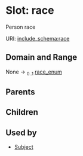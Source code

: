 
# Slot: race


Person race

URI: [include_schema:race](https://w3id.org/mixs/include_schema/race)


## Domain and Range

None &#8594;  <sub>0..1</sub> [race_enum](race_enum.md)

## Parents


## Children


## Used by

 * [Subject](Subject.md)
